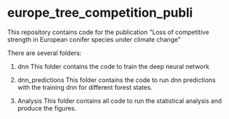 # europe_tree_competition_publi
This repository contains code for the publication "Loss of competitive strength in European conifer species under climate change"  

There are several folders:
1. dnn
  This folder contains the code to train the deep neural network

2. dnn_predictions
   This folder contains the code to run dnn predictions with the training dnn for different forest states.

3. Analysis
   This folder contains all code to run the statistical analysis and produce the figures.

